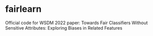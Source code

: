 # fairlearn
Official code for WSDM 2022 paper: Towards Fair Classifiers Without Sensitive Attributes: Exploring Biases in Related Features

